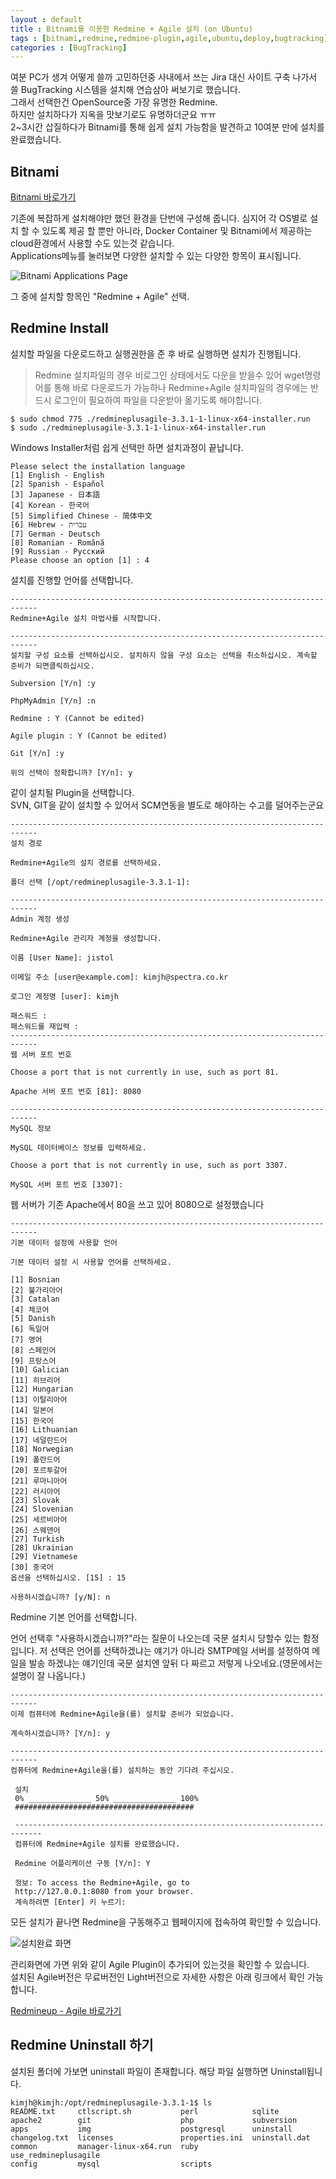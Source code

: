 ```yaml
---
layout : default
title : Bitnami를 이용한 Redmine + Agile 설치 (on Ubuntu)
tags : [bitnami,redmine,redmine-plugin,agile,ubuntu,deploy,bugtracking]
categories : [BugTracking]
---
```


여분 PC가 생겨 어떻게 쓸까 고민하던중 사내에서 쓰는 Jira 대신 사이트 구축 나가서 쓸 BugTracking 시스템을 설치해 연습삼아 써보기로 했습니다.    
그래서 선택한건 OpenSource중 가장 유명한 Redmine.    
하지만 설치하다가 지옥을 맛보기로도 유명하더군요 ㅠㅠ    
2~3시간 삽질하다가 Bitnami를 통해 쉽게 설치 가능함을 발견하고 10여분 만에 설치를 완료했습니다.

## Bitnami ##

[Bitnami 바로가기](https://bitnami.com)  

기존에 복잡하게 설치해야만 했던 환경을 단번에 구성해 줍니다. 심지어 각 OS별로 설치 할 수 있도록 제공 할 뿐만 아니라, Docker Container 및 Bitnami에서 제공하는 cloud환경에서 사용할 수도 있는것 같습니다.   
Applications메뉴를 눌러보면 다양한 설치할 수 있는 다양한 항목이 표시됩니다.

![Bitnami Applications Page](/assets/img/4.png)    

그 중에 설치할 항목인 "Redmine + Agile" 선택.

## Redmine Install ##

설치할 파일을 다운로드하고 실행권한을 준 후 바로 실행하면 설치가 진행됩니다.   
> Redmine 설치파일의 경우 비로그인 상태에서도 다운을 받을수 있어 wget명령어를 통해 바로 다운로드가 가능하나 Redmine+Agile 설치파일의 경우에는 반드시 로그인이 필요하여 파일을 다운받아 옮기도록 해야합니다.

    $ sudo chmod 775 ./redmineplusagile-3.3.1-1-linux-x64-installer.run
    $ sudo ./redmineplusagile-3.3.1-1-linux-x64-installer.run

Windows Installer처럼 쉽게 선택만 하면 설치과정이 끝납니다.   


    Please select the installation language
    [1] English - English
    [2] Spanish - Español
    [3] Japanese - 日本語
    [4] Korean - 한국어
    [5] Simplified Chinese - 简体中文
    [6] Hebrew - עברית
    [7] German - Deutsch
    [8] Romanian - Română
    [9] Russian - Русский
    Please choose an option [1] : 4


설치를 진행할 언어를 선택합니다.


    ----------------------------------------------------------------------------
    Redmine+Agile 설치 마법사를 시작합니다.

    ----------------------------------------------------------------------------
    설치할 구성 요소를 선택하십시오. 설치하지 않을 구성 요소는 선택을 취소하십시오. 계속할 준비가 되면클릭하십시오.

    Subversion [Y/n] :y

    PhpMyAdmin [Y/n] :n

    Redmine : Y (Cannot be edited)

    Agile plugin : Y (Cannot be edited)

    Git [Y/n] :y

    위의 선택이 정확합니까? [Y/n]: y


같이 설치될 Plugin을 선택합니다.    
SVN, GIT을 같이 설치할 수 있어서 SCM연동을 별도로 해야하는 수고를 덜어주는군요

    ----------------------------------------------------------------------------
    설치 경로

    Redmine+Agile의 설치 경로를 선택하세요.

    폴더 선택 [/opt/redmineplusagile-3.3.1-1]:

    ----------------------------------------------------------------------------
    Admin 계정 생성

    Redmine+Agile 관리자 계정을 생성합니다.

    이름 [User Name]: jistol

    이메일 주소 [user@example.com]: kimjh@spectra.co.kr

    로그인 계정명 [user]: kimjh

    패스워드 :
    패스워드를 재입력 :
    ----------------------------------------------------------------------------
    웹 서버 포트 번호

    Choose a port that is not currently in use, such as port 81.

    Apache 서버 포트 번호 [81]: 8080

    ----------------------------------------------------------------------------
    MySQL 정보

    MySQL 데이터베이스 정보를 입력하세요.

    Choose a port that is not currently in use, such as port 3307.

    MySQL 서버 포트 번호 [3307]:


웹 서버가 기존 Apache에서 80을 쓰고 있어 8080으로 설정했습니다   


    ----------------------------------------------------------------------------
    기본 데이터 설정에 사용할 언어

    기본 데이터 설정 시 사용할 언어를 선택하세요.

    [1] Bosnian
    [2] 불가리아어
    [3] Catalan
    [4] 체코어
    [5] Danish
    [6] 독일어
    [7] 영어
    [8] 스페인어
    [9] 프랑스어
    [10] Galician
    [11] 히브리어
    [12] Hungarian
    [13] 이탈리아어
    [14] 일본어
    [15] 한국어
    [16] Lithuanian
    [17] 네덜란드어
    [18] Norwegian
    [19] 폴란드어
    [20] 포르투갈어
    [21] 루마니아어
    [22] 러시아어
    [23] Slovak
    [24] Slovenian
    [25] 세르비아어
    [26] 스웨덴어
    [27] Turkish
    [28] Ukrainian
    [29] Vietnamese
    [30] 중국어
    옵션을 선택하십시오. [15] : 15

    사용하시겠습니까? [y/N]: n


Redmine 기본 언어를 선택합니다.     

언어 선택후 "사용하시겠습니까?"라는 질문이 나오는데 국문 설치시 당할수 있는 함정입니다.  저 선택은 언어를 선택하겠냐는 얘기가 아니라 SMTP메일 서버를 설정하여 메일을 발송 하겠냐는 얘기인데 국문 설치엔 앞뒤 다 짜르고 저렇게 나오네요.(영문에서는 설명이 잘 나옵니다.)

    ----------------------------------------------------------------------------
    이제 컴퓨터에 Redmine+Agile을(를) 설치할 준비가 되었습니다.

    계속하시겠습니까? [Y/n]: y

    ----------------------------------------------------------------------------
    컴퓨터에 Redmine+Agile을(를) 설치하는 동안 기다려 주십시오.

     설치
     0% ______________ 50% ______________ 100%
     ########################################

     ----------------------------------------------------------------------------
     컴퓨터에 Redmine+Agile 설치를 완료했습니다.

     Redmine 어플리케이션 구동 [Y/n]: Y

     정보: To access the Redmine+Agile, go to
     http://127.0.0.1:8080 from your browser.
     계속하려면 [Enter] 키 누르기:


모든 설치가 끝나면 Redmine을 구동해주고 웹페이지에 접속하여 확인할 수 있습니다.

![설치완료 화면](/assets/img/5.png)   

관리화면에 가면 위와 같이 Agile Plugin이 추가되어 있는것을 확인할 수 있습니다.   
설치된 Agile버전은 무료버전인 Light버전으로 자세한 사항은 아래 링크에서 확인 가능합니다.

[Redmineup - Agile 바로가기](https://www.redmineup.com/pages/plugins/agile)

## Redmine Uninstall 하기 ##

설치된 폴더에 가보면 uninstall 파일이 존재합니다. 해당 파일 실행하면 Uninstall됩니다.

    kimjh@kimjh:/opt/redmineplusagile-3.3.1-1$ ls
    README.txt     ctlscript.sh           perl            sqlite
    apache2        git                    php             subversion
    apps           img                    postgresql      uninstall
    changelog.txt  licenses               properties.ini  uninstall.dat
    common         manager-linux-x64.run  ruby            use_redmineplusagile
    config         mysql                  scripts
